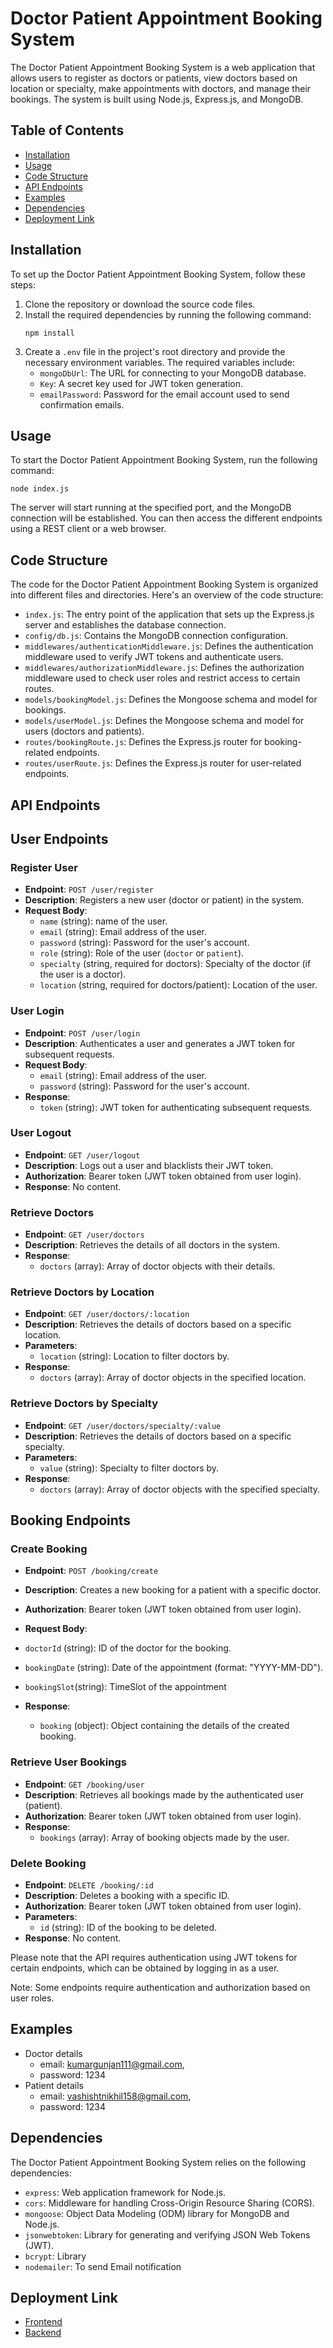 
# Doctor Patient Appointment Booking System

The Doctor Patient Appointment Booking System is a web application that allows users to register as doctors or patients, view doctors based on location or specialty, make appointments with doctors, and manage their bookings. The system is built using Node.js, Express.js, and MongoDB.

## Table of Contents
- [Installation](#installation)
- [Usage](#usage)
- [Code Structure](#code-structure)
- [API Endpoints](#api-endpoints)
- [Examples](#examples)
- [Dependencies](#dependencies)
- [Deployment Link](#deployment-link)

## Installation
To set up the Doctor Patient Appointment Booking System, follow these steps:

1. Clone the repository or download the source code files.
2. Install the required dependencies by running the following command:
   ```
   npm install
   ```
3. Create a `.env` file in the project's root directory and provide the necessary environment variables. The required variables include:
   - `mongoDbUrl`: The URL for connecting to your MongoDB database.
   - `Key`: A secret key used for JWT token generation.
   - `emailPassword`: Password for the email account used to send confirmation emails.

## Usage
To start the Doctor Patient Appointment Booking System, run the following command:
```
node index.js
```
The server will start running at the specified port, and the MongoDB connection will be established. You can then access the different endpoints using a REST client or a web browser.

## Code Structure
The code for the Doctor Patient Appointment Booking System is organized into different files and directories. Here's an overview of the code structure:

- `index.js`: The entry point of the application that sets up the Express.js server and establishes the database connection.
- `config/db.js`: Contains the MongoDB connection configuration.
- `middlewares/authenticationMiddleware.js`: Defines the authentication middleware used to verify JWT tokens and authenticate users.
- `middlewares/authorizationMiddleware.js`: Defines the authorization middleware used to check user roles and restrict access to certain routes.
- `models/bookingModel.js`: Defines the Mongoose schema and model for bookings.
- `models/userModel.js`: Defines the Mongoose schema and model for users (doctors and patients).
- `routes/bookingRoute.js`: Defines the Express.js router for booking-related endpoints.
- `routes/userRoute.js`: Defines the Express.js router for user-related endpoints.

## API Endpoints

## User Endpoints

### Register User
- **Endpoint**: `POST /user/register`
- **Description**: Registers a new user (doctor or patient) in the system.
- **Request Body**:
  - `name` (string): name of the user.
  - `email` (string): Email address of the user.
  - `password` (string): Password for the user's account.
  - `role` (string): Role of the user (`doctor` or `patient`).
  - `specialty` (string, required for doctors): Specialty of the doctor (if the user is a doctor).
  - `location` (string, required for doctors/patient): Location of the user.

### User Login
- **Endpoint**: `POST /user/login`
- **Description**: Authenticates a user and generates a JWT token for subsequent requests.
- **Request Body**:
  - `email` (string): Email address of the user.
  - `password` (string): Password for the user's account.
- **Response**:
  - `token` (string): JWT token for authenticating subsequent requests.

### User Logout
- **Endpoint**: `GET /user/logout`
- **Description**: Logs out a user and blacklists their JWT token.
- **Authorization**: Bearer token (JWT token obtained from user login).
- **Response**: No content.

### Retrieve Doctors
- **Endpoint**: `GET /user/doctors`
- **Description**: Retrieves the details of all doctors in the system.
- **Response**:
  - `doctors` (array): Array of doctor objects with their details.

### Retrieve Doctors by Location
- **Endpoint**: `GET /user/doctors/:location`
- **Description**: Retrieves the details of doctors based on a specific location.
- **Parameters**:
  - `location` (string): Location to filter doctors by.
- **Response**:
  - `doctors` (array): Array of doctor objects in the specified location.

### Retrieve Doctors by Specialty
- **Endpoint**: `GET /user/doctors/specialty/:value`
- **Description**: Retrieves the details of doctors based on a specific specialty.
- **Parameters**:
  - `value` (string): Specialty to filter doctors by.
- **Response**:
  - `doctors` (array): Array of doctor objects with the specified specialty.

## Booking Endpoints

### Create Booking
- **Endpoint**: `POST /booking/create`
- **Description**: Creates a new booking for a patient with a specific doctor.
- **Authorization**: Bearer token (JWT token obtained from user login).
- **Request Body**:
 

 - `doctorId` (string): ID of the doctor for the booking.
  - `bookingDate` (string): Date of the appointment (format: "YYYY-MM-DD").
  - `bookingSlot`(string): TimeSlot of the appointment
- **Response**:
  - `booking` (object): Object containing the details of the created booking.

### Retrieve User Bookings
- **Endpoint**: `GET /booking/user`
- **Description**: Retrieves all bookings made by the authenticated user (patient).
- **Authorization**: Bearer token (JWT token obtained from user login).
- **Response**:
  - `bookings` (array): Array of booking objects made by the user.

### Delete Booking
- **Endpoint**: `DELETE /booking/:id`
- **Description**: Deletes a booking with a specific ID.
- **Authorization**: Bearer token (JWT token obtained from user login).
- **Parameters**:
  - `id` (string): ID of the booking to be deleted.
- **Response**: No content.

Please note that the API requires authentication using JWT tokens for certain endpoints, which can be obtained by logging in as a user.

Note: Some endpoints require authentication and authorization based on user roles.

## Examples
- Doctor details
  - email:  kumargunjan111@gmail.com,
  - password: 1234
- Patient details
  - email:  vashishtnikhil158@gmail.com,
  - password: 1234

## Dependencies
The Doctor Patient Appointment Booking System relies on the following dependencies:

- `express`: Web application framework for Node.js.
- `cors`: Middleware for handling Cross-Origin Resource Sharing (CORS).
- `mongoose`: Object Data Modeling (ODM) library for MongoDB and Node.js.
- `jsonwebtoken`: Library for generating and verifying JSON Web Tokens (JWT).
- `bcrypt`: Library
- `nodemailer`: To send Email notification

## Deployment Link
- [Frontend](https://splendorous-beignet-2007e7.netlify.app/)
- [Backend](https://dull-teal-walrus-shoe.cyclic.app/)
